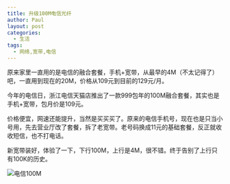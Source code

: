 ```yaml
---
title: 升级100M电信光纤
author: Paul
layout: post
categories:
  - 生活
tags:
  - 网络,宽带,电信
---
```


原来家里一直用的是电信的融合套餐，手机+宽带，从最早的4M（不太记得了）吧，一直用到现在的20M，价格从109元到目前的129元/月。

今年的电信日，浙江电信天猫店推出了一款999包年的100M融合套餐，其实也是手机+宽带，包月价是109元。

价格便宜，网速还能提升，当然是买买买了。原来的电信手机号，现在也是只当小号用，先去营业厅改了套餐，拆了老宽带。老号码换成11元的基础套餐，反正就收收短信，也不打电话。

新宽带装好，体验了一下，下行100M，上行是4M，很不错。终于告别了上行只有100K的历史。

![电信100M](https://imgs.paulreina.com/2017-0406/hzdx100M.jpg)